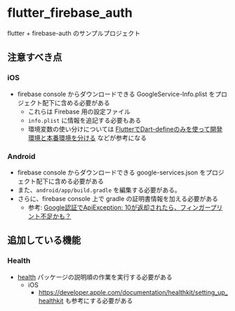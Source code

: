 # flutter_firebase_auth

flutter + firebase-auth のサンプルプロジェクト

## 注意すべき点

### iOS

- firebase console からダウンロードできる GoogleService-Info.plist をプロジェクト配下に含める必要がある
  - これらは Firebase 用の設定ファイル
  - `info.plist` に情報を追記する必要もある
  - 環境変数の使い分けについては [FlutterでDart-defineのみを使って開発環境と本番環境を分ける](https://zenn.dev/riscait/articles/separating-environments-in-flutter) などが参考になる

### Android
- firebase console からダウンロードできる google-services.json をプロジェクト配下に含める必要がある
- また、`android/app/build.gradle` を編集する必要がある。
- さらに、firebase console 上で gradle の証明書情報を加える必要がある
  - 参考: [Google認証でApiException: 10が返却されたら、フィンガープリント不足かも？](https://riscait.medium.com/apiexception-10-error-in-sign-in-with-google-using-firebase-auth-in-flutter-1be6a44a2086)

## 追加している機能

### Health

- [health](https://pub.dev/packages/health) パッケージの説明順の作業を実行する必要がある
  - iOS
    - https://developer.apple.com/documentation/healthkit/setting_up_healthkit も参考にする必要がある